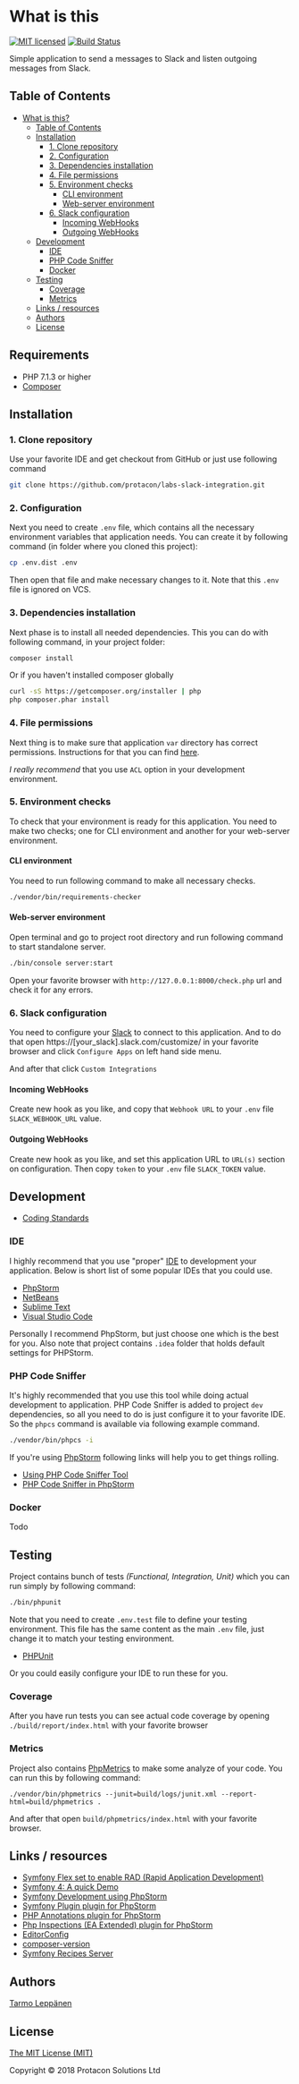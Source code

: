 # What is this

[![MIT licensed](https://img.shields.io/badge/license-MIT-blue.svg)](./LICENSE)
[![Build Status](https://jenkins.protacon.cloud/buildStatus/icon?job=www.github.com/labs-slack-integration/master)](https://jenkins.protacon.cloud/job/www.github.com/job/labs-slack-integration/job/master/)

Simple application to send a messages to Slack and listen outgoing messages
from Slack.

## Table of Contents

* [What is this?](#what-is-this)
  * [Table of Contents](#table-of-contents)
  * [Installation](#installation)
      * [1. Clone repository](#1-clone-repository)
      * [2. Configuration](#2-configuration)
      * [3. Dependencies installation](#3-dependencies-installation)
      * [4. File permissions](#4-file-permissions)
      * [5. Environment checks](#5-environment-checks)
        * [CLI environment](#cli-environment)
        * [Web-server environment](#web-server-environment)
      * [6. Slack configuration](#6-slack-configuration)
        * [Incoming WebHooks](#incoming-webhooks)
        * [Outgoing WebHooks](#outgoing-webhooks)
  * [Development](#development)
    * [IDE](#ide)
    * [PHP Code Sniffer](#php-code-sniffer)
    * [Docker](#docker)
  * [Testing](#testing)
    * [Coverage](#coverage)
    * [Metrics](#metrics)
  * [Links / resources](#links--resources)
  * [Authors](#authors)
  * [License](#license)

## Requirements

* PHP 7.1.3 or higher
* [Composer](https://getcomposer.org/)

## Installation

### 1. Clone repository

Use your favorite IDE and get checkout from GitHub or just use following 
command

```bash
git clone https://github.com/protacon/labs-slack-integration.git
```

### 2. Configuration

Next you need to create `.env` file, which contains all the necessary
environment variables that application needs. You can create it by following
command (in folder where you cloned this project):

```bash
cp .env.dist .env
```

Then open that file and make necessary changes to it. Note that this `.env`
file is ignored on VCS.

### 3. Dependencies installation

Next phase is to install all needed dependencies. This you can do with 
following command, in your project folder:

```bash
composer install
```

Or if you haven't installed composer globally

```bash
curl -sS https://getcomposer.org/installer | php
php composer.phar install
```

### 4. File permissions

Next thing is to make sure that application `var` directory has correct
permissions. Instructions for that you can find
[here](https://symfony.com/doc/3.4/setup/file_permissions.html).

_I really recommend_ that you use `ACL` option in your development environment.

### 5. Environment checks

To check that your environment is ready for this application. You need to make
two checks; one for CLI environment and another for your web-server environment.

#### CLI environment

You need to run following command to make all necessary checks.

```bash
./vendor/bin/requirements-checker
```

#### Web-server environment

Open terminal and go to project root directory and run following command to
start standalone server.

```bash
./bin/console server:start
```

Open your favorite browser with `http://127.0.0.1:8000/check.php` url and
check it for any errors.

### 6. Slack configuration

You need to configure your [Slack](https://slack.com/) to connect to this 
application. And to do that open https://[your_slack].slack.com/customize/
in your favorite browser and click `Configure Apps` on left hand side menu.

And after that click `Custom Integrations`

#### Incoming WebHooks

Create new hook as you like, and copy that `Webhook URL` to your `.env` file
`SLACK_WEBHOOK_URL` value.

#### Outgoing WebHooks

Create new hook as you like, and set this application URL to `URL(s)` section
on configuration. Then copy `token` to your `.env` file `SLACK_TOKEN` value.

## Development

* [Coding Standards](http://symfony.com/doc/current/contributing/code/standards.html)

### IDE

I highly recommend that you use "proper"
[IDE](https://en.wikipedia.org/wiki/Integrated_development_environment)
to development your application. Below is short list of some popular IDEs that
you could use.

* [PhpStorm](https://www.jetbrains.com/phpstorm/)
* [NetBeans](https://netbeans.org/)
* [Sublime Text](https://www.sublimetext.com/)
* [Visual Studio Code](https://code.visualstudio.com/)

Personally I recommend PhpStorm, but just choose one which is the best for you.
Also note that project contains `.idea` folder that holds default settings for
PHPStorm.

### PHP Code Sniffer

It's highly recommended that you use this tool while doing actual development
to application. PHP Code Sniffer is added to project ```dev``` dependencies, so
all you need to do is just configure it to your favorite IDE. So the `phpcs`
command is available via following example command.

```bash
./vendor/bin/phpcs -i
```

If you're using [PhpStorm](https://www.jetbrains.com/phpstorm/) following links
will help you to get things rolling.

* [Using PHP Code Sniffer Tool](https://www.jetbrains.com/help/phpstorm/10.0/using-php-code-sniffer-tool.html)
* [PHP Code Sniffer in PhpStorm](https://confluence.jetbrains.com/display/PhpStorm/PHP+Code+Sniffer+in+PhpStorm)

### Docker

Todo

## Testing

Project contains bunch of tests _(Functional, Integration, Unit)_ which you can
run simply by following command:

```bash
./bin/phpunit
```

Note that you need to create `.env.test` file to define your testing
environment. This file has the same content as the main `.env` file, just
change it to match your testing environment.

* [PHPUnit](https://phpunit.de/)

Or you could easily configure your IDE to run these for you.

### Coverage

After you have run tests you can see actual code coverage by opening
`./build/report/index.html` with your favorite browser

### Metrics

Project also contains
[PhpMetrics](https://github.com/phpmetrics/phpmetrics)
to make some analyze of your code. You can run this by following command:

```
./vendor/bin/phpmetrics --junit=build/logs/junit.xml --report-html=build/phpmetrics .
```

And after that open `build/phpmetrics/index.html` with your favorite browser.

## Links / resources

* [Symfony Flex set to enable RAD (Rapid Application Development)](https://www.symfony.fi/entry/symfony-flex-to-enable-rad-rapid-application-development)
* [Symfony 4: A quick Demo](https://medium.com/@fabpot/symfony-4-a-quick-demo-da7d32be323)
* [Symfony Development using PhpStorm](http://blog.jetbrains.com/phpstorm/2014/08/symfony-development-using-phpstorm/)
* [Symfony Plugin plugin for PhpStorm](https://plugins.jetbrains.com/plugin/7219-symfony-plugin)
* [PHP Annotations plugin for PhpStorm](https://plugins.jetbrains.com/plugin/7320)
* [Php Inspections (EA Extended) plugin for PhpStorm](https://plugins.jetbrains.com/idea/plugin/7622-php-inspections-ea-extended-)
* [EditorConfig](https://plugins.jetbrains.com/plugin/7294-editorconfig)
* [composer-version](https://github.com/vutran/composer-version)
* [Symfony Recipes Server](https://symfony.sh/)

## Authors

[Tarmo Leppänen](https://github.com/tarlepp)

## License

[The MIT License (MIT)](LICENSE)

Copyright &copy; 2018 Protacon Solutions Ltd
